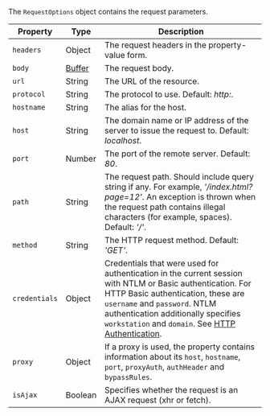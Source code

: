The `RequestOptions` object contains the request parameters.

Property      | Type    | Description
------------- | ------- | ------------
`headers`     | Object  | The request headers in the property-value form.
`body`        | [Buffer](https://nodejs.org/api/buffer.html) | The request body.
`url`         | String  | The URL of the resource.
`protocol`    | String  | The protocol to use. Default: *http:*.
`hostname`    | String  | The alias for the host.
`host`        | String  | The domain name or IP address of the server to issue the request to. Default: *localhost*.
`port`        | Number  | The port of the remote server. Default: *80*.
`path`        | String  | The request path. Should include query string if any. For example, *'/index.html?page=12'*. An exception is thrown when the request path contains illegal characters (for example, spaces). Default: *'/'*.
`method`      | String  | The HTTP request method. Default: *'GET'*.
`credentials` | Object  | Credentials that were used for authentication in the current session with NTLM or Basic authentication. For HTTP Basic authentication, these are `username` and `password`. NTLM authentication additionally specifies `workstation` and `domain`. See [HTTP Authentication](/testcafe/documentation/guides/advanced-guides/authentication.html#http-authentication).
`proxy`       | Object  | If a proxy is used, the property contains information about its `host`, `hostname`, `port`, `proxyAuth`, `authHeader` and `bypassRules`.
`isAjax`      | Boolean | Specifies whether the request is an AJAX request (xhr or fetch).
